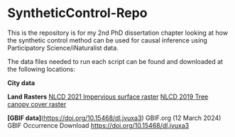 # SyntheticControl-Repo
This is the repository is for my 2nd PhD dissertation chapter looking at how the synthetic control method can be used for causal inference using Participatory Science/iNaturalist data.

The data files needed to run each script can be found and downloaded at the following locations:

**City data** 

**Land Rasters**
  [NLCD 2021 Impervious surface raster](https://drive.google.com/drive/folders/1JqkHvIKIHqytWiRcy276Vo6rnyLoQLFj?usp=sharing)
  [NLCD 2019 Tree canopy cover raster](https://drive.google.com/drive/folders/1afXTmMfXWmoEw9oO_hpvm6U3TUeyExSK?usp=sharing)
  
**[GBIF data]**(https://doi.org/10.15468/dl.jvuxa3)
  GBIF.org (12 March 2024) GBIF Occurrence Download  https://doi.org/10.15468/dl.jvuxa3
  
